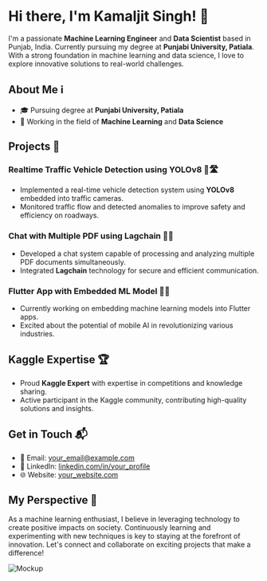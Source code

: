 # Hi there, I'm Kamaljit Singh! 👋

I'm a passionate **Machine Learning Engineer** and **Data Scientist** based in Punjab, India. Currently pursuing my degree at **Punjabi University, Patiala**. With a strong foundation in machine learning and data science, I love to explore innovative solutions to real-world challenges.

## About Me ℹ️

- 🎓 Pursuing degree at **Punjabi University, Patiala**
- 💼 Working in the field of **Machine Learning** and **Data Science**

## Projects 🚀

### Realtime Traffic Vehicle Detection using YOLOv8 🚗🛣️
- Implemented a real-time vehicle detection system using **YOLOv8** embedded into traffic cameras.
- Monitored traffic flow and detected anomalies to improve safety and efficiency on roadways.

### Chat with Multiple PDF using Lagchain 💬📄
- Developed a chat system capable of processing and analyzing multiple PDF documents simultaneously.
- Integrated **Lagchain** technology for secure and efficient communication.

### Flutter App with Embedded ML Model 📱🤖
- Currently working on embedding machine learning models into Flutter apps.
- Excited about the potential of mobile AI in revolutionizing various industries.

## Kaggle Expertise 🏆

- Proud **Kaggle Expert** with expertise in competitions and knowledge sharing.
- Active participant in the Kaggle community, contributing high-quality solutions and insights.

## Get in Touch 📬

- 📧 Email: [your_email@example.com](mailto:your_email@example.com)
- 🔗 LinkedIn: [linkedin.com/in/your_profile](https://www.linkedin.com/in/your_profile)
- 🌐 Website: [your_website.com](https://www.your_website.com)

## My Perspective 🌟

As a machine learning enthusiast, I believe in leveraging technology to create positive impacts on society. Continuously learning and experimenting with new techniques is key to staying at the forefront of innovation. Let's connect and collaborate on exciting projects that make a difference!

![Mockup](mockup_image_url.jpg)

